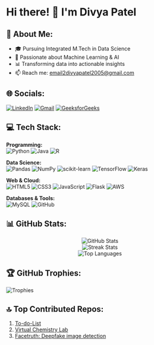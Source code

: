 # Hi there! 👋 I'm Divya Patel

## 💫 About Me:
- 🎓 Pursuing Integrated M.Tech in Data Science  
- 🤖 Passionate about Machine Learning & AI  
- 📊 Transforming data into actionable insights  
- 📫 Reach me: [email2divyapatel2005@gmail.com](mailto:email2divyapatel2005@gmail.com)  

## 🌐 Socials:
[![LinkedIn](https://img.shields.io/badge/LinkedIn-0077B5?style=for-the-badge&logo=linkedin&logoColor=white)](https://www.linkedin.com/in/divya-patel-596386250)
[![Gmail](https://img.shields.io/badge/Gmail-D14836?style=for-the-badge&logo=gmail&logoColor=white)](mailto:email2divyapatel2005@gmail.com)
[![GeeksforGeeks](https://img.shields.io/badge/GeeksforGeeks-2F8D46?style=for-the-badge&logo=geeksforgeeks&logoColor=white)](https://www.geeksforgeeks.org/user/divyapatb7mb/)

## 💻 Tech Stack:
**Programming:**  
![Python](https://img.shields.io/badge/Python-3776AB?style=for-the-badge&logo=python&logoColor=white)
![Java](https://img.shields.io/badge/Java-ED8B00?style=for-the-badge&logo=openjdk&logoColor=white)
![R](https://img.shields.io/badge/R-276DC3?style=for-the-badge&logo=r&logoColor=white)

**Data Science:**  
![Pandas](https://img.shields.io/badge/Pandas-150458?style=for-the-badge&logo=pandas&logoColor=white)
![NumPy](https://img.shields.io/badge/NumPy-013243?style=for-the-badge&logo=numpy&logoColor=white)
![scikit-learn](https://img.shields.io/badge/scikit_learn-F7931E?style=for-the-badge&logo=scikit-learn&logoColor=white)
![TensorFlow](https://img.shields.io/badge/TensorFlow-FF6F00?style=for-the-badge&logo=tensorflow&logoColor=white)
![Keras](https://img.shields.io/badge/Keras-D00000?style=for-the-badge&logo=keras&logoColor=white)

**Web & Cloud:**  
![HTML5](https://img.shields.io/badge/HTML5-E34F26?style=for-the-badge&logo=html5&logoColor=white)
![CSS3](https://img.shields.io/badge/CSS3-1572B6?style=for-the-badge&logo=css3&logoColor=white)
![JavaScript](https://img.shields.io/badge/JavaScript-F7DF1E?style=for-the-badge&logo=javascript&logoColor=black)
![Flask](https://img.shields.io/badge/Flask-000000?style=for-the-badge&logo=flask&logoColor=white)
![AWS](https://img.shields.io/badge/AWS-232F3E?style=for-the-badge&logo=amazon-aws&logoColor=white)

**Databases & Tools:**  
![MySQL](https://img.shields.io/badge/MySQL-4479A1?style=for-the-badge&logo=mysql&logoColor=white)
![GitHub](https://img.shields.io/badge/GitHub-181717?style=for-the-badge&logo=github&logoColor=white)

## 📊 GitHub Stats:
<div align="center">
  
![GitHub Stats](https://github-readme-stats.vercel.app/api?username=divya04patel&show_icons=true&theme=radical)  
![Streak Stats](https://streak-stats.demolab.com/?user=divya04patel&theme=radical)  
![Top Languages](https://github-readme-stats.vercel.app/api/top-langs/?username=divya04patel&layout=compact&theme=radical)

</div>

## 🏆 GitHub Trophies:
![Trophies](https://github-profile-trophy.vercel.app/?username=divya04patel&theme=radical&margin-w=15&row=2&column=4)

## 🔝 Top Contributed Repos:
1. [To-do-List](https://github.com/Divya04Patel/To-do-list)
2. [Virtual Chemistry Lab](https://github.com/Divya04Patel/Virtual-Chemistry-Lab-)
3. [Facetruth: Deepfake image detection](https://github.com/Divya04Patel/Facetruth-Deepfake-Detection)
